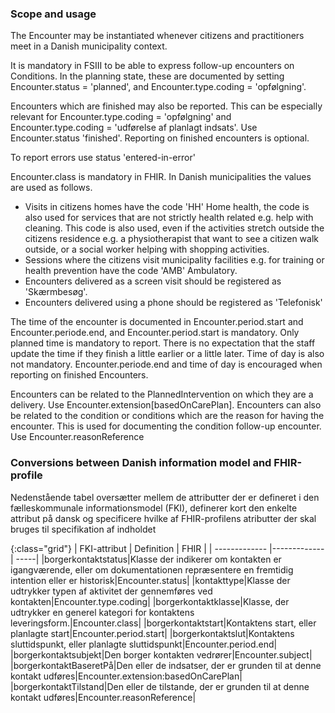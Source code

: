 ### Scope and usage
The Encounter may be instantiated whenever citizens and practitioners meet in a Danish municipality context.

It is mandatory in FSIII to be able to express follow-up encounters on Conditions. In the planning state, these are documented by setting Encounter.status = 'planned', and Encounter.type.coding = 'opfølgning'. 

Encounters which are finished may also be reported. This can be especially relevant for Encounter.type.coding = 'opfølgning' and Encounter.type.coding = 'udførelse af planlagt indsats'. Use Encounter.status 'finished'. Reporting on finished encounters is optional.

To report errors use status 'entered-in-error'

Encounter.class is mandatory in FHIR. In Danish municipalities the values are used as follows.
* Visits in citizens homes have the code 'HH' Home health, the code is also used for services that are not strictly health related e.g. help with cleaning. This code is also used, even if the activities stretch outside the citizens residence e.g. a physiotherapist that want to see a citizen walk outside, or a social worker helping with shopping activities.
* Sessions where the citizens visit municipality facilities e.g. for training or health prevention have the code 'AMB' Ambulatory.
* Encounters delivered as a screen visit should be registered as 'Skærmbesøg'.
* Encounters delivered using a phone should be registered as 'Telefonisk'

The time of the encounter is documented in Encounter.period.start and Encounter.periode.end, and Encounter.period.start is mandatory. Only planned time is mandatory to report. There is no expectation that the staff update the time if they finish a little earlier or a little later. Time of day is also not mandatory. Encounter.periode.end and time of day is encouraged when reporting on finished Encounters.

Encounters can be related to the PlannedIntervention on which they are a delivery. Use Encounter.extension[basedOnCarePlan]. Encounters can also be related to the condition or conditions which are the reason for having the encounter. This is used for documenting the condition follow-up encounter. Use Encounter.reasonReference

### Conversions between Danish information model and FHIR-profile

Nedenstående tabel oversætter mellem de attributter der er defineret i den fælleskommunale informationsmodel (FKI), definerer kort den enkelte attribut på dansk og specificere hvilke af FHIR-profilens atributter der skal bruges til specifikation af indholdet

{:class="grid"}
|   FKI-attribut      | Definition        | FHIR  |
| ------------- |-------------| -----|
|borgerkontaktstatus|Klasse der indikerer om kontakten er igangværende, eller om dokumentationen repræsentere en fremtidig intention eller er historisk|Encounter.status|
|kontakttype|Klasse der udtrykker typen af aktivitet der gennemføres ved kontakten|Encounter.type.coding|
|borgerkontaktklasse|Klasse, der udtrykker en generel kategori for kontaktens leveringsform.|Encounter.class|
|borgerkontaktstart|Kontaktens start, eller planlagte start|Encounter.period.start|
|borgerkontaktslut|Kontaktens sluttidspunkt, eller planlagte sluttidspunkt|Encounter.period.end|
|borgerkontaktsubjekt|Den borger kontakten vedrører|Encounter.subject|
|borgerkontaktBaseretPå|Den eller de indsatser, der er grunden til at denne kontakt udføres|Encounter.extension:basedOnCarePlan|
|borgerkontaktTilstand|Den eller de tilstande, der er grunden til at denne kontakt udføres|Encounter.reasonReference|